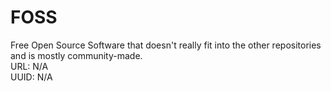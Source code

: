 # FOSS
Free Open Source Software that doesn't really fit into the other repositories and is mostly community-made.  
URL: N/A  
UUID: N/A  